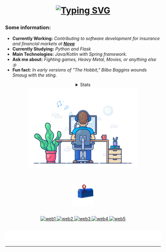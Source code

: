 <h1 align="center" >

  [![Typing SVG](https://readme-typing-svg.herokuapp.com/?color=FFFFFF&size=30&center=true&vCenter=true&width=1000&lines=Hi%2C+My+name+is+Jefferson+Tavares%3B+I'm+a+backend+developer%3BBe+Welcome!+%3A%29)](https://git.io/typing-svg)
  
</h1 >

<h3 >Some information:</h3 >
<ul >
  <li >
    <b>Currently Working:</b>
    <i >
      Contributing to software development for insurance and financial markets at <b><a href="http://ntendencia.com.br" target="_blank">Nova</a></b>
    </i >
  </li >
  <li >
    <b>Currently Studying:</b>
    <i >
      Python and Flask
    </i >
  </li >
  <li >
    <b>Main Technologies:</b>
    <i >
      Java/Kotlin with Spring framework.
    </i >
  </li >
  <li >
    <b>Ask me about:</b>
    <i >
      Fighting games, Heavy Metal, Movies, or anything else :p
    </i >
  </li >
  <li >
    <b>Fun fact:</b>
    <i >
      In early versions of "The Hobbit," Bilbo Baggins wounds Smaug with the sting.
    </i >
  </li >
</ul >

<div align="center" >
  <details >
    <summary >
      <span style="cursor: pointer; width: 50px" >Stats</span >
    </summary >
    <br >
    <a href="https://github.com/jeffersontavaresdm" >
      <div align="center" >
        <img
            src="https://github.com/jeffersontavaresdm/profile-summary-cards/raw/master/profile-summary-card-output/github/3-stats.svg"
            width="35%"
            alt="stat1" >
        <img
            src="https://github.com/jeffersontavaresdm/profile-summary-cards/raw/master/profile-summary-card-output/github/4-productive-time.svg"
            width="35%"
            alt="stat2" >
        <img
            src="https://github.com/jeffersontavaresdm/profile-summary-cards/raw/master/profile-summary-card-output/github/1-repos-per-language.svg"
            width="35%"
            alt="stat3" >
        <img
            src="https://github.com/jeffersontavaresdm/profile-summary-cards/raw/master/profile-summary-card-output/github/2-most-commit-language.svg"
            width="35%"
            alt="stat4" ><br/>
        
<img src="https://github-readme-activity-graph.vercel.app/graph?username=jeffersontavaresdm&radius=10&height=400&bg_color=FFF&color=03254c&line=03254c&point=03254c&area=true"  width="70%" >
      </div >
    </a >
  </details >
</div >

<div align="center" >
  <img
      width="70%"
      src="https://github.com/jeffersontavaresdm/jeffersontavaresdm/blob/main/images/dev-working_rounded.gif?raw=true"
      alt="i-am-programming"
  />

  <br/>
  <br/>
  <br/>
  
  <img
      src="https://github.com/jeffersontavaresdm/jeffersontavaresdm/blob/main/images/letterbox.gif?raw=true"
      width="70px"
      alt="letterbox"
  />

  <br/>

  <div align="center" >
    <a href="https://www.linkedin.com/in/jefferson-tavares" target="_blank" >
      <img
          src="https://img.shields.io/badge/-LinkedIn-%230077B5?style=for-the-badge&logo=linkedin&logoColor=white"
          alt="web1"
      >
    </a >
    <a href="https://t.me/jeffersontdm" target="_blank" >
      <img
          src="https://img.shields.io/badge/Telegram-2CA5E0?style=for-the-badge&logo=telegram&logoColor=white"
          alt="web2"
      >
    </a >
    <a href="https://twitter.com/JFFTXD" target="_blank" >
      <img
          src="https://img.shields.io/badge/Twitter-1DA1F2?style=for-the-badge&logo=twitter&logoColor=white"
          alt="web3"
      >
    </a >
    <a href="https://discord.com/users/jeffersontdm#1604" target="_blank" >
      <img
          src="https://img.shields.io/badge/Discord-7289DA?style=for-the-badge&logo=discord&logoColor=white"
          alt="web4"
      >
    </a >
    <a href="https://www.instagram.com/jeffersontdm_" target="_blank" >
      <img
          src="https://img.shields.io/badge/-Instagram-%23E4405F?style=for-the-badge&logo=instagram&logoColor=white"
          alt="web5"
      >
    </a >
  </div >
  <br >
  
  <img
      src="https://github.com/jeffersontavaresdm/jeffersontavaresdm/blob/main/images/this_page_is.gif?raw=true"
      alt="end"
  />
  
  <hr/>
</div >
